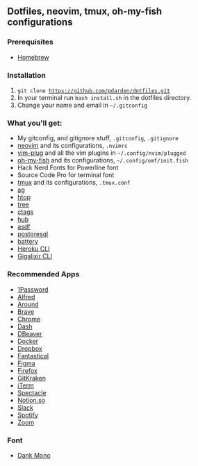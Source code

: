 ## Dotfiles, neovim, tmux, oh-my-fish configurations
### Prerequisites
* [Homebrew](http://brew.sh/)

### Installation
1. <code>git clone https://github.com/pdarden/dotfiles.git</code>
2. In your terminal run <code>bash install.sh</code> in the dotfiles directory.
3. Change your name and email in `~/.gitconfig`

### What you'll get:
* My gitconfig, and gitignore stuff, `.gitconfig`, `.gitignore`
* [neovim](https://neovim.io/) and its configurations, `.nvimrc`
* [vim-plug](https://github.com/junegunn/vim-plug) and all the vim plugins in `~/.config/nvim/plugged`
* [oh-my-fish](https://github.com/oh-my-fish/oh-my-fish) and its configurations, `~/.config/omf/init.fish`
* Hack Nerd Fonts for Powerline font
* Source Code Pro for terminal font
* [tmux](https://tmux.github.io/) and its configurations, `.tmux.conf`
* [ag](http://brewformulas.org/Ag)
* [htop](http://hisham.hm/htop/)
* [tree](http://brewformulas.org/Tree)
* [ctags](http://brewformulas.org/Ctag)
* [hub](http://brewformulas.org/Hub)
* [asdf](https://github.com/asdf-vm/asdf)
* [postgresql](http://brewformulas.org/Postgresql)
* [battery](https://github.com/Goles/Battery)
* [Heroku CLI](https://toolbelt.heroku.com/)
* [Gigalixir CLI](https://gigalixir.com/)

### Recommended Apps
* [1Password](https://www.1password.com/)
* [Alfred](https://www.alfredapp.com/)
* [Around](https://around.co)
* [Brave](https://brave.com/)
* [Chrome](http://www.google.com/chrome/)
* [Dash](https://kapeli.com/dash)
* [DBeaver](https://dbeaver.io/)
* [Docker](https://docs.docker.com/docker-for-mac/install/)
* [Dropbox](https://www.dropbox.com/)
* [Fantastical](https://flexibits.com/fantastical)
* [Figma](https://www.figma.com/)
* [Firefox](https://www.mozilla.org/en-US/firefox/new/)
* [GitKraken](https://www.gitkraken.com)
* [iTerm](https://www.iterm2.com/)
* [Spectacle](https://www.spectacleapp.com/)
* [Notion.so](https://notion.so/)
* [Slack](https://slack.com)
* [Spotify](https://www.spotify.com/download/mac/)
* [Zoom](https://zoom.us/)

### Font
* [Dank Mono](https://dank.sh)
